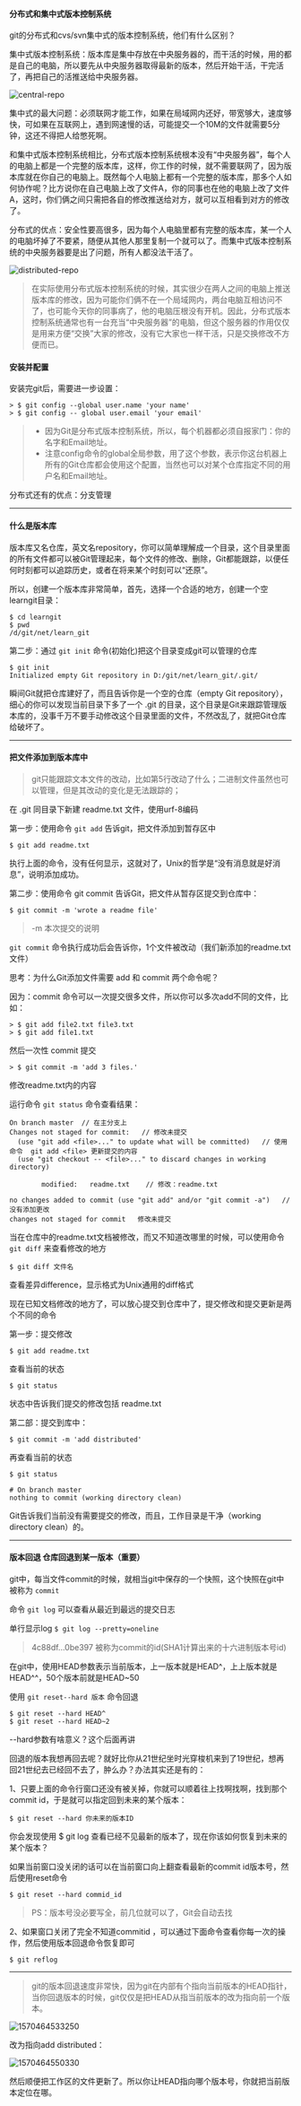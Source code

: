#### 分布式和集中式版本控制系统

git的分布式和cvs/svn集中式的版本控制系统，他们有什么区别？

集中式版本控制系统：版本库是集中存放在中央服务器的，而干活的时候，用的都是自己的电脑，所以要先从中央服务器取得最新的版本，然后开始干活，干完活了，再把自己的活推送给中央服务器。

![central-repo](01.assets/0.jpg)

集中式的最大问题：必须联网才能工作，如果在局域网内还好，带宽够大，速度够快，可如果在互联网上，遇到网速慢的话，可能提交一个10M的文件就需要5分钟，这还不得把人给憋死啊。

和集中式版本控制系统相比，分布式版本控制系统根本没有“中央服务器”，每个人的电脑上都是一个完整的版本库，这样，你工作的时候，就不需要联网了，因为版本库就在你自己的电脑上。既然每个人电脑上都有一个完整的版本库，那多个人如何协作呢？比方说你在自己电脑上改了文件A，你的同事也在他的电脑上改了文件A，这时，你们俩之间只需把各自的修改推送给对方，就可以互相看到对方的修改了。

分布式的优点：安全性要高很多，因为每个人电脑里都有完整的版本库，某一个人的电脑坏掉了不要紧，随便从其他人那里复制一个就可以了。而集中式版本控制系统的中央服务器要是出了问题，所有人都没法干活了。

![distributed-repo](01.assets/0-1570463326158.jpg)

>   在实际使用分布式版本控制系统的时候，其实很少在两人之间的电脑上推送版本库的修改，因为可能你们俩不在一个局域网内，两台电脑互相访问不了，也可能今天你的同事病了，他的电脑压根没有开机。因此，分布式版本控制系统通常也有一台充当“中央服务器”的电脑，但这个服务器的作用仅仅是用来方便“交换”大家的修改，没有它大家也一样干活，只是交换修改不方便而已。

#### 安装并配置

安装完git后，需要进一步设置：

```
> $ git config --global user.name 'your name'
> $ git config -- global user.email 'your email'
```

>   -   因为Git是分布式版本控制系统，所以，每个机器都必须自报家门：你的名字和Email地址。
>   -   注意config命令的global全局参数，用了这个参数，表示你这台机器上所有的Git仓库都会使用这个配置，当然也可以对某个仓库指定不同的用户名和Email地址。

分布式还有的优点：分支管理

----

#### 什么是版本库

版本库又名仓库，英文名repository，你可以简单理解成一个目录，这个目录里面的所有文件都可以被Git管理起来，每个文件的修改、删除，Git都能跟踪，以便任何时刻都可以追踪历史，或者在将来某个时刻可以“还原”。

所以，创建一个版本库非常简单，首先，选择一个合适的地方，创建一个空learngit目录：
```$ mkdir learngit
$ cd learngit
$ pwd
/d/git/net/learn_git
```

第二步：通过 `git init` 命令(初始化)把这个目录变成git可以管理的仓库
```
$ git init
Initialized empty Git repository in D:/git/net/learn_git/.git/
```

瞬间Git就把仓库建好了，而且告诉你是一个空的仓库（empty Git repository），细心的你可以发现当前目录下多了一个 .git 的目录，这个目录是Git来跟踪管理版本库的，没事千万不要手动修改这个目录里面的文件，不然改乱了，就把Git仓库给破坏了。

----

#### 把文件添加到版本库中

>   git只能跟踪文本文件的改动，比如第5行改动了什么；二进制文件虽然也可以管理，但是其改动的变化是无法跟踪的；

在 .git 同目录下新建  readme.txt  文件，使用urf-8编码

第一步：使用命令 `git add` 告诉git，把文件添加到暂存区中

`$ git add readme.txt`

执行上面的命令，没有任何显示，这就对了，Unix的哲学是“没有消息就是好消息”，说明添加成功。


第二步：使用命令  git commit 告诉Git，把文件从暂存区提交到仓库中：

`$ git commit -m 'wrote a readme file'`

>   -m   本次提交的说明

`git commit` 命令执行成功后会告诉你，1个文件被改动（我们新添加的readme.txt文件）



思考：为什么Git添加文件需要 add 和 commit 两个命令呢？

因为：commit 命令可以一次提交很多文件，所以你可以多次add不同的文件，比如：

```
> $ git add file2.txt file3.txt
> $ git add file1.txt
```

然后一次性 commit 提交

```
> $ git commit -m 'add 3 files.'
```



修改readme.txt内的内容

运行命令 `git status` 命令查看结果：

```
On branch master  // 在主分支上
Changes not staged for commit:   // 修改未提交
  (use "git add <file>..." to update what will be committed)   // 使用命令  git add <file> 更新提交的内容
  (use "git checkout -- <file>..." to discard changes in working directory)

        modified:   readme.txt    // 修改：readme.txt

no changes added to commit (use "git add" and/or "git commit -a")   // 没有添加更改
changes not staged for commit   修改未提交
```

当在仓库中的readme.txt文档被修改，而又不知道改哪里的时候，可以使用命令  `git diff` 来查看修改的地方

```
$ git diff 文件名
```

查看差异difference，显示格式为Unix通用的diff格式

现在已知文档修改的地方了，可以放心提交到仓库中了，提交修改和提交更新是两个不同的命令

第一步：提交修改

```
$ git add readme.txt
```

查看当前的状态

```
$ git status
```

状态中告诉我们提交的修改包括 readme.txt

第二部：提交到库中：

```
$ git commit -m 'add distributed'
```

再查看当前的状态

```
$ git status

# On branch master
nothing to commit (working directory clean)
```

Git告诉我们当前没有需要提交的修改，而且，工作目录是干净（working directory clean）的。

---

#### 版本回退   仓库回退到某一版本（重要）

git中，每当文件commit的时候，就相当git中保存的一个快照，这个快照在git中被称为 `commit`

命令 `git log` 可以查看从最近到最远的提交日志

单行显示log
`$ git log --pretty=oneline`

>   4c88df...0be397 被称为commit的id(SHA1计算出来的十六进制版本号id)

在git中，使用HEAD参数表示当前版本，上一版本就是HEAD^，上上版本就是HEAD^^，50个版本前就是HEAD~50

使用 `git reset--hard 版本` 命令回退

```
$ git reset --hard HEAD^
$ git reset --hard HEAD~2
```

--hard参数有啥意义？这个后面再讲



回退的版本我想再回去呢？就好比你从21世纪坐时光穿梭机来到了19世纪，想再回21世纪去已经回不去了，肿么办？办法其实还是有的：

1、只要上面的命令行窗口还没有被关掉，你就可以顺着往上找啊找啊，找到那个 commit id，于是就可以指定回到未来的某个版本：

```
$ git reset --hard 你未来的版本ID
```

你会发现使用 $ git log 查看已经不见最新的版本了，现在你该如何恢复到未来的某个版本？

如果当前窗口没关闭的话可以在当前窗口向上翻查看最新的commit id版本号，然后使用reset命令

```
$ git reset --hard commid_id
```

>   PS：版本号没必要写全，前几位就可以了，Git会自动去找

2、如果窗口关闭了完全不知道commitid ，可以通过下面命令查看你每一次的操作，然后使用版本回退命令恢复即可

```
$ git reflog
```

---

>   git的版本回退速度非常快，因为git在内部有个指向当前版本的HEAD指针，当你回退版本的时候，git仅仅是把HEAD从指当前版本的改为指向前一个版本。

![1570464533250](01.assets/1570464533250.png)

改为指向add distributed：

![1570464550330](01.assets/1570464550330.png)

然后顺便把工作区的文件更新了。所以你让HEAD指向哪个版本号，你就把当前版本定位在哪。